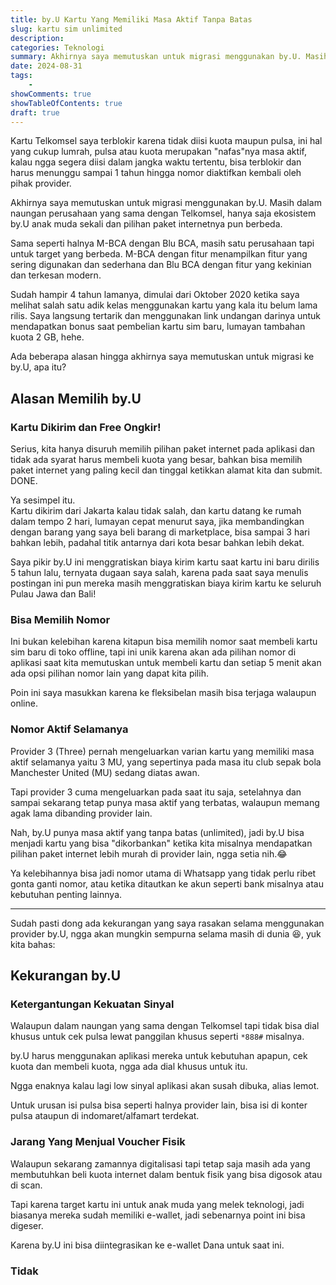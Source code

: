 ```yaml
---
title: by.U Kartu Yang Memiliki Masa Aktif Tanpa Batas 
slug: kartu sim unlimited
description: 
categories: Teknologi
summary: Akhirnya saya memutuskan untuk migrasi menggunakan by.U. Masih dalam naungan perusahaan yang sama dengan Telkomsel, hanya saja ekosistem by.U dibuat untuk anak muda.
date: 2024-08-31
tags: 
    - 
showComments: true
showTableOfContents: true
draft: true
---
```


Kartu Telkomsel saya terblokir karena tidak diisi kuota maupun pulsa, ini hal yang cukup lumrah, pulsa atau kuota merupakan "nafas"nya masa aktif, kalau ngga segera diisi dalam jangka waktu tertentu, bisa terblokir dan harus menunggu sampai 1 tahun hingga nomor diaktifkan kembali oleh pihak provider.

Akhirnya saya memutuskan untuk migrasi menggunakan by.U.
Masih dalam naungan perusahaan yang sama dengan Telkomsel, hanya saja ekosistem by.U anak muda sekali dan pilihan paket internetnya pun berbeda.

Sama seperti halnya M-BCA dengan Blu BCA, masih satu perusahaan tapi untuk target yang berbeda.
M-BCA dengan fitur menampilkan fitur yang sering digunakan dan sederhana dan Blu BCA dengan fitur yang kekinian dan terkesan modern.

Sudah hampir 4 tahun lamanya, dimulai dari Oktober 2020 ketika saya melihat salah satu adik kelas menggunakan kartu yang kala itu belum lama rilis. Saya langsung tertarik dan menggunakan link undangan darinya untuk mendapatkan bonus saat pembelian kartu sim baru, lumayan tambahan kuota 2 GB, hehe.

Ada beberapa alasan hingga akhirnya saya memutuskan untuk migrasi ke by.U, apa itu?

## Alasan Memilih by.U

### Kartu Dikirim dan Free Ongkir!

Serius, kita hanya disuruh memilih pilihan paket internet pada aplikasi dan tidak ada syarat harus membeli kuota yang besar, bahkan bisa memilih paket internet yang paling kecil dan tinggal ketikkan alamat kita dan submit. DONE.

Ya sesimpel itu.\
Kartu dikirim dari Jakarta kalau tidak salah, dan kartu datang ke rumah dalam tempo 2 hari, lumayan cepat menurut saya, jika membandingkan dengan barang yang saya beli barang di marketplace, bisa sampai 3 hari bahkan lebih, padahal titik antarnya dari kota besar bahkan lebih dekat.

Saya pikir by.U ini menggratiskan biaya kirim kartu saat kartu ini baru dirilis 5 tahun lalu, ternyata dugaan saya salah, karena pada saat saya menulis postingan ini pun mereka masih menggratiskan biaya kirim kartu ke seluruh Pulau Jawa dan Bali!

### Bisa Memilih Nomor

Ini bukan kelebihan karena kitapun bisa memilih nomor saat membeli kartu sim baru di toko offline, tapi ini unik karena akan ada pilihan nomor di aplikasi saat kita memutuskan untuk membeli kartu dan setiap 5 menit akan ada opsi pilihan nomor lain yang dapat kita pilih.

Poin ini saya masukkan karena ke fleksibelan masih bisa terjaga walaupun online.

### Nomor Aktif Selamanya

Provider 3 (Three) pernah mengeluarkan varian kartu yang memiliki masa aktif selamanya yaitu 3 MU, yang sepertinya pada masa itu club sepak bola Manchester United (MU) sedang diatas awan. 

Tapi provider 3 cuma mengeluarkan pada saat itu saja, setelahnya dan sampai sekarang tetap punya masa aktif yang terbatas, walaupun memang agak lama dibanding provider lain.

Nah, by.U punya masa aktif yang tanpa batas (unlimited), jadi by.U bisa menjadi kartu yang bisa "dikorbankan" ketika kita misalnya mendapatkan pilihan paket internet lebih murah di provider lain, ngga setia nih.😂

Ya kelebihannya bisa jadi nomor utama di Whatsapp yang tidak perlu ribet gonta ganti nomor, atau ketika ditautkan ke akun seperti bank misalnya atau kebutuhan penting lainnya.
***
Sudah pasti dong ada kekurangan yang saya rasakan selama menggunakan provider by.U, ngga akan mungkin sempurna selama masih di dunia 😆, yuk kita bahas:

## Kekurangan by.U

### Ketergantungan Kekuatan Sinyal

Walaupun dalam naungan yang sama dengan Telkomsel tapi tidak bisa dial khusus untuk cek pulsa lewat panggilan khusus seperti `*888#` misalnya.

by.U harus menggunakan aplikasi mereka untuk kebutuhan apapun, cek kuota dan membeli kuota, ngga ada dial khusus untuk itu.

Ngga enaknya kalau lagi low sinyal aplikasi akan susah dibuka, alias lemot.

Untuk urusan isi pulsa bisa seperti halnya provider lain, bisa isi di konter pulsa ataupun di indomaret/alfamart terdekat.

### Jarang Yang Menjual Voucher Fisik

Walaupun sekarang zamannya digitalisasi tapi tetap saja masih ada yang membutuhkan beli kuota internet dalam bentuk fisik yang bisa digosok atau di scan.

Tapi karena target kartu ini untuk anak muda yang melek teknologi, jadi biasanya mereka sudah memiliki e-wallet, jadi sebenarnya point ini bisa digeser.

Karena by.U ini bisa diintegrasikan ke e-wallet Dana untuk saat ini.

### Tidak
























